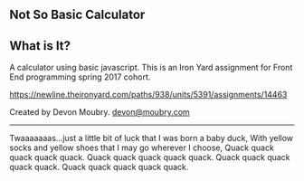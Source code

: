 Not So Basic Calculator
-----------------------

What is It?
-----------

A calculator using basic javascript. This is an Iron Yard assignment for Front End programming spring 2017 cohort.

https://newline.theironyard.com/paths/938/units/5391/assignments/14463

Created by Devon Moubry.
devon@moubry.com

-----------------------------------------------------------------------
Twaaaaaaas...just a little bit of luck that I was born a baby duck,
With yellow socks and yellow shoes that I may go wherever I choose,
Quack quack quack quack quack. Quack quack quack quack quack.
Quack quack quack quack quack. Quack quack quack quack quack.
